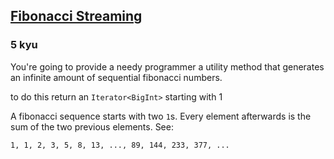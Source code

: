 <h2><a href=https://www.codewars.com/kata/55695bc4f75bbaea5100016b/train/javascript target="_blank">Fibonacci Streaming</a></h2><h3>5 kyu</h3><p>You're going to provide a needy programmer a utility method that generates an infinite amount of sequential fibonacci numbers.</p><p>to do this return an <code>Iterator&lt;BigInt&gt;</code> starting with 1</p><p>A fibonacci sequence starts with two <code>1</code>s. Every element afterwards is the sum of the two previous elements. See:</p><pre><code>1, 1, 2, 3, 5, 8, 13, ..., 89, 144, 233, 377, ...</code></pre>